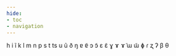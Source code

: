 ```yaml
---
hide:
- toc
- navigation
---
```

h
i
ĩ
k
l
m
n
p
s
t
ts
u
ũ
ð
ŋ
ɐ
ɐ̃
ɔ
ɔ̃
ɛ
ɛ̃
ɣ
ɤ
ɤ̃
ɯ
ɯ̃
ɸ
ɾ
ʐ
ʔ
β
θ
